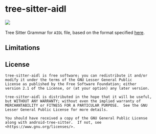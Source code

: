 # tree-sitter-aidl

<a href="https://github.com/AndroidIDEOfficial/AndroidIDE"><img src="https://androidide.com/github/img/androidide.php?part&for-the-badge"/></a><br><br>
Tree Sitter Grammar for `AIDL` file, based on the format
specified [here](https://developer.android.com/guide/components/aidl).

## Limitations

[//]: # (- Does not support escape sequences in property names.)

[//]: # (- Escape sequences at the end of the line are not recognized.)

[//]: # (- Only `=` and `:` are supported as property key-value separators.)

## License

```
tree-sitter-aidl is free software; you can redistribute it and/or
modify it under the terms of the GNU Lesser General Public
License as published by the Free Software Foundation; either
version 2.1 of the License, or (at your option) any later version.

tree-sitter-aidl is distributed in the hope that it will be useful,
but WITHOUT ANY WARRANTY; without even the implied warranty of
MERCHANTABILITY or FITNESS FOR A PARTICULAR PURPOSE.  See the GNU
Lesser General Public License for more details.

You should have received a copy of the GNU General Public License
along with android-tree-sitter.  If not, see <https://www.gnu.org/licenses/>.
```
